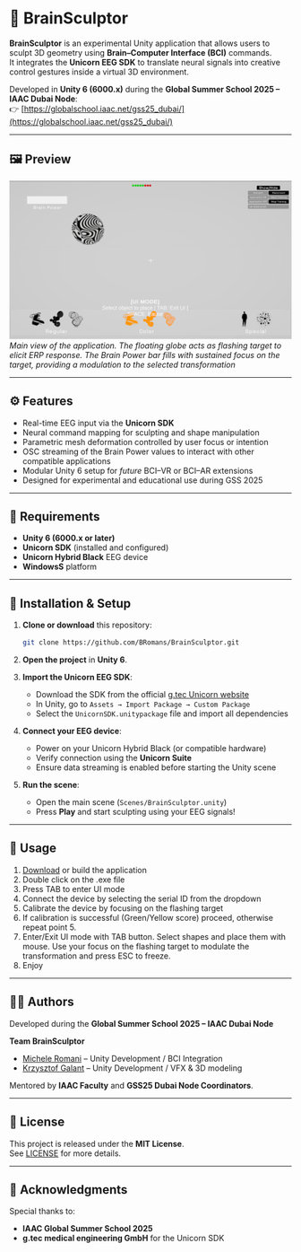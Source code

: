 # 🧠 BrainSculptor

**BrainSculptor** is an experimental Unity application that allows users to sculpt 3D geometry using **Brain–Computer Interface (BCI)** commands.  
It integrates the **Unicorn EEG SDK** to translate neural signals into creative control gestures inside a virtual 3D environment.

Developed in **Unity 6 (6000.x)** during the **Global Summer School 2025 – IAAC Dubai Node**:  
👉 [https://globalschool.iaac.net/gss25_dubai/](https://globalschool.iaac.net/gss25_dubai/)

---

## 🖼️ Preview

![BrainSculptor Preview](docs/preview.png)  
*Main view of the application. The floating globe acts as flashing target to elicit ERP response. The Brain Power bar fills with sustained focus on the target, providing a modulation to the selected transformation*

---

## ⚙️ Features

- Real-time EEG input via the **Unicorn SDK**
- Neural command mapping for sculpting and shape manipulation
- Parametric mesh deformation controlled by user focus or intention
- OSC streaming of the Brain Power values to interact with other compatible applications
- Modular Unity 6 setup for *future* BCI–VR or BCI–AR extensions 
- Designed for experimental and educational use during GSS 2025

---

## 🧩 Requirements

- **Unity 6 (6000.x or later)**  
- **Unicorn SDK** (installed and configured)  
- **Unicorn Hybrid Black** EEG device  
- **WindowsS** platform  

---

## 🚀 Installation & Setup

1. **Clone or download** this repository:
   ```bash
   git clone https://github.com/BRomans/BrainSculptor.git
   ```

2. **Open the project** in **Unity 6**.

3. **Import the Unicorn EEG SDK**:
   - Download the SDK from the official [g.tec Unicorn website](https://www.unicorn-bi.com/)
   - In Unity, go to `Assets → Import Package → Custom Package`
   - Select the `UnicornSDK.unitypackage` file and import all dependencies

4. **Connect your EEG device**:
   - Power on your Unicorn Hybrid Black (or compatible hardware)
   - Verify connection using the **Unicorn Suite**
   - Ensure data streaming is enabled before starting the Unity scene

5. **Run the scene**:
   - Open the main scene (`Scenes/BrainSculptor.unity`)
   - Press **Play** and start sculpting using your EEG signals!

---

## 🧠 Usage

1. [Download](https://github.com/BRomans/GSS_BrainSculptor/releases) or build the application
2. Double click on the .exe file
3. Press TAB to enter UI mode
4. Connect the device by selecting the serial ID from the dropdown
5. Calibrate the device by focusing on the flashing target
6. If calibration is successful (Green/Yellow score) proceed, otherwise repeat point 5.
7. Enter/Exit UI mode with TAB button. Select shapes and place them with mouse. Use your focus on the flashing target to modulate the transformation and press ESC to freeze.
8. Enjoy

---

## 🧑‍💻 Authors

Developed during the **Global Summer School 2025 – IAAC Dubai Node**

**Team BrainSculptor**  
- [Michele Romani](https://bromans.github.io) – Unity Development / BCI Integration  
- [Krzysztof Galant](https://krzgalant.wixsite.com/my-site) – Unity Development / VFX & 3D modeling  

Mentored by **IAAC Faculty** and **GSS25 Dubai Node Coordinators**.

---

## 📄 License

This project is released under the **MIT License**.  
See [LICENSE](LICENSE) for more details.

---

## 🙌 Acknowledgments

Special thanks to:
- **IAAC Global Summer School 2025**
- **g.tec medical engineering GmbH** for the Unicorn SDK

